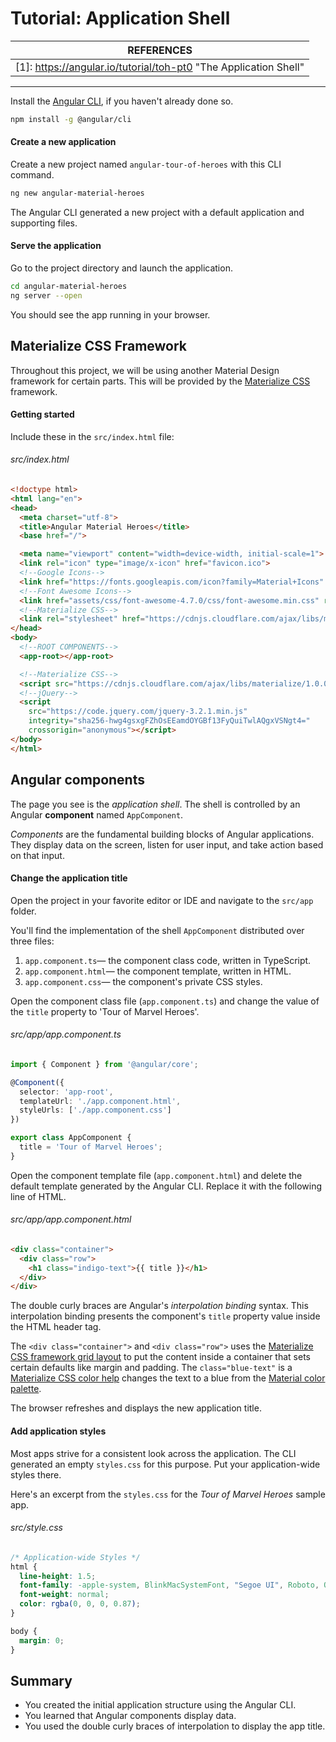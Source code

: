 # Tutorial: Application Shell

| REFERENCES                               |
| ---------------------------------------- |
| [1]: https://angular.io/tutorial/toh-pt0 "The Application Shell" |

------

Install the [Angular CLI](https://github.com/angular/angular-cli), if you haven't already done so.

```bash
npm install -g @angular/cli
```



#### Create a new application

Create a new project named `angular-tour-of-heroes` with this CLI command.

```bash
ng new angular-material-heroes
```

The Angular CLI generated a new project with a default application and supporting files.



#### Serve the application

Go to the project directory and launch the application.

```bash
cd angular-material-heroes
ng server --open
```

You should see the app running in your browser.



## Materialize CSS Framework

Throughout this project, we will be using another Material Design framework for certain parts. This will be provided by the [Materialize CSS](http://next.materializecss.com/getting-started.html) framework.

#### Getting started

Include these in the `src/index.html` file:

###### src/index.html

```html
<!doctype html>
<html lang="en">
<head>
  <meta charset="utf-8">
  <title>Angular Material Heroes</title>
  <base href="/">

  <meta name="viewport" content="width=device-width, initial-scale=1">
  <link rel="icon" type="image/x-icon" href="favicon.ico">
  <!--Google Icons-->
  <link href="https://fonts.googleapis.com/icon?family=Material+Icons" rel="stylesheet">
  <!--Font Awesome Icons-->
  <link href="assets/css/font-awesome-4.7.0/css/font-awesome.min.css" rel="stylesheet">
  <!--Materialize CSS-->
  <link rel="stylesheet" href="https://cdnjs.cloudflare.com/ajax/libs/materialize/1.0.0-alpha.2/css/materialize.min.css">
</head>
<body>
  <!--ROOT COMPONENTS-->
  <app-root></app-root>

  <!--Materialize CSS-->
  <script src="https://cdnjs.cloudflare.com/ajax/libs/materialize/1.0.0-alpha.2/js/materialize.min.js"></script>
  <!--jQuery-->
  <script
    src="https://code.jquery.com/jquery-3.2.1.min.js"
    integrity="sha256-hwg4gsxgFZhOsEEamdOYGBf13FyQuiTwlAQgxVSNgt4="
    crossorigin="anonymous"></script>
</body>
</html>
```



## Angular components

The page you see is the *application shell*. The shell is controlled by an Angular **component** named `AppComponent`.

*Components* are the fundamental building blocks of Angular applications. They display data on the screen, listen for user input, and take action based on that input.

#### Change the application title

Open the project in your favorite editor or IDE and navigate to the `src/app` folder.

You'll find the implementation of the shell `AppComponent` distributed over three files:

1. `app.component.ts`— the component class code, written in TypeScript.
2. `app.component.html`— the component template, written in HTML.
3. `app.component.css`— the component's private CSS styles.

Open the component class file (`app.component.ts`) and change the value of the `title` property to 'Tour of Marvel Heroes'.

###### src/app/app.component.ts

```typescript
import { Component } from '@angular/core';

@Component({
  selector: 'app-root',
  templateUrl: './app.component.html',
  styleUrls: ['./app.component.css']
})

export class AppComponent {
  title = 'Tour of Marvel Heroes';
}
```



Open the component template file (`app.component.html`) and delete the default template generated by the Angular CLI. Replace it with the following line of HTML.

###### src/app/app.component.html

```html
<div class="container">
  <div class="row">
    <h1 class="indigo-text">{{ title }}</h1>
  </div>
</div>
```

The double curly braces are Angular's *interpolation binding* syntax. This interpolation binding presents the component's `title` property value inside the HTML header tag.

The `<div class="container">` and `<div class="row">` uses the [Materialize CSS framework grid layout](http://next.materializecss.com/grid.html) to put the content inside a container that sets certain defaults like margin and padding. The `class="blue-text"` is a [Materialize CSS color help](http://next.materializecss.com/color.html) changes the text to a blue from the [Material color palette](https://material.io/guidelines/style/color.html#color-color-palette).

The browser refreshes and displays the new application title.

#### Add application styles

Most apps strive for a consistent look across the application. The CLI generated an empty `styles.css` for this purpose. Put your application-wide styles there.

Here's an excerpt from the `styles.css` for the *Tour of Marvel Heroes* sample app.

###### src/style.css

```css
/* Application-wide Styles */
html {
  line-height: 1.5;
  font-family: -apple-system, BlinkMacSystemFont, "Segoe UI", Roboto, Oxygen-Sans, Ubuntu, Cantarell, "Helvetica Neue", sans-serif;
  font-weight: normal;
  color: rgba(0, 0, 0, 0.87);
}

body {
  margin: 0;
}

```

## Summary

- You created the initial application structure using the Angular CLI.
- You learned that Angular components display data.
- You used the double curly braces of interpolation to display the app title.